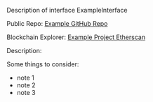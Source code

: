 Description of interface ExampleInterface

Public Repo: [Example GitHub Repo](https://github.com/example/1)

Blockchain Explorer: [Example Project Etherscan](https://etherscan.io/address/123456789)

Description: 


Some things to consider:

- note 1
- note 2
- note 3

